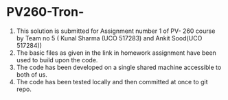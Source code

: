 # PV260-Tron-

1. This solution is submitted for Assignment number 1 of PV- 260 course by Team no 5 ( Kunal Sharma (UCO 517283) and Ankit Sood(UCO 517284))
2. The basic files as given in the link in homework assignment have been used to build upon the code.
3. The code has been developed on a single shared machine accessible to both of us.
4. The code has been tested locally and then committed at once to git repo.
